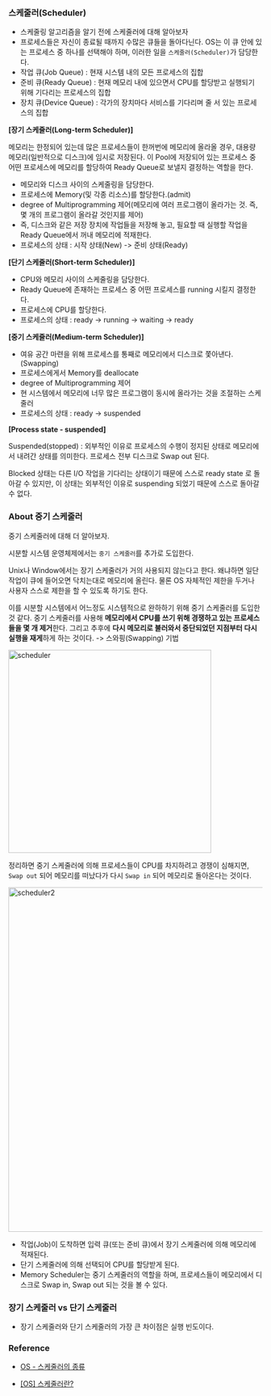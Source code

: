 ### 스케줄러(Scheduler)

- 스케줄링 알고리즘을 알기 전에 스케줄러에 대해 알아보자
- 프로세스들은 자신이 종료될 때까지 수많은 큐들을 돌아다닌다. OS는 이 큐 안에 있는 프로세스 중 하나를 선택해야 하며, 이러한 일을 `스케줄러(Scheduler)`가 담당한다.
- 작업 큐(Job Queue) : 현재 시스템 내의 모든 프로세스의 집합
- 준비 큐(Ready Queue) : 현재 메모리 내에 있으면서 CPU를 할당받고 실행되기 위해 기다리는 프로세스의 집합
- 장치 큐(Device Queue) : 각가의 장치마다 서비스를 기다리며 줄 서 있는 프로세스의 집합





**[장기 스케줄러(Long-term Scheduler)]**

메모리는 한정되어 있는데 많은 프로세스들이 한꺼번에 메모리에 올라올 경우, 대용량 메모리(일반적으로 디스크)에 임시로 저장된다. 이 Pool에 저장되어 있는 프로세스 중 어떤 프로세스에 메모리를 할당하여 Ready Queue로 보낼지 결정하는 역할을 한다.

- 메모리와 디스크 사이의 스케줄링을 담당한다.
- 프로세스에 Memory(및 각종 리소스)를 할당한다.(admit)
- degree of Multiprogramming 제어(메모리에 여러 프로그램이 올라가는 것. 즉, 몇 개의 프로그램이 올라갈 것인지를 제어)
- 즉, 디스크와 같은 저장 장치에 작업들을 저장해 놓고, 필요할 때 실행할 작업을 Ready Queue에서 꺼내 메모리에 적재한다.
- 프로세스의 상태 : 시작 상태(New) -> 준비 상태(Ready)



**[단기 스케줄러(Short-term Scheduler)]**

- CPU와 메모리 사이의 스케줄링을 담당한다.
- Ready Queue에 존재하는 프로세스 중 어떤 프로세스를 running 시킬지 결정한다.
- 프로세스에 CPU를 할당한다.
- 프로세스의 상태 : ready -> running -> waiting -> ready





**[중기 스케줄러(Medium-term Scheduler)]**

- 여유 공간 마련을 위해 프로세스를 통째로 메모리에서 디스크로 쫓아낸다.(Swapping)
- 프로세스에게서 Memory를 deallocate
- degree of Multiprogramming 제어
- 현 시스템에서 메모리에 너무 많은 프로그램이 동시에 올라가는 것을 조절하는 스케줄러
- 프로세스의 상태 : ready -> suspended



**[Process state - suspended]**

Suspended(stopped) : 외부적인 이유로 프로세스의 수행이 정지된 상태로 메모리에서 내려간 상태를 의미한다. 프로세스 전부 디스크로 Swap out 된다. 

Blocked 상태는 다른 I/O 작업을 기다리는 상태이기 때문에 스스로 ready state 로 돌아갈 수 있지만, 이 상태는 외부적인 이유로 suspending 되었기 때문에 스스로 돌아갈 수 없다. 



### About 중기 스케줄러

중기 스케줄러에 대해 더 알아보자.

시분할 시스템 운영체제에서는 `중기 스케줄러`를 추가로 도입한다.

Unix나 Window에서는 장기 스케줄러가 거의 사용되지 않는다고 한다. 왜냐하면 일단 작업이 큐에 들어오면 닥치는대로 메모리에 올린다. 물론 OS 자체적인 제한을 두거나 사용자 스스로 제한을 할 수 있도록 하기도 한다.



이를 시분할 시스템에서 어느정도 시스템적으로 완하하기 위해 중기 스케줄러를 도입한 것 같다. 중기 스케줄러를 사용해 **메모리에서 CPU를 쓰기 위해 경쟁하고 있는 프로세스들을 몇 개 제거**한다. 그리고 추후에 **다시 메모리로 불러와서 중단되었던 지점부터 다시 실행을 재게**하게 하는 것이다. -> 스와핑(Swapping) 기법

<img width="402" alt="scheduler" src="https://user-images.githubusercontent.com/33534771/87003325-604d0f80-c1f6-11ea-9849-589fc4976821.png">


정리하면 중기 스케줄러에 의해 프로세스들이 CPU를 차지하려고 경쟁이 심해지면, `Swap out` 되어 메모리를 떠났다가 다시 `Swap in` 되어 메모리로 돌아온다는 것이다.

<img width="682" alt="scheduler2" src="https://user-images.githubusercontent.com/33534771/87003398-82df2880-c1f6-11ea-99da-9deafad24475.png">

- 작업(Job)이 도착하면 입력 큐(또는 준비 큐)에서 장기 스케줄러에 의해 메모리에 적재된다.
- 단기 스케줄러에 의해 선택되어 CPU를 할당받게 된다.
- Memory Scheduler는 중기 스케줄러의 역할을 하며, 프로세스들이 메모리에서 디스크로 Swap in, Swap out 되는 것을 볼 수 있다.



### 장기 스케줄러 vs 단기 스케줄러

- 장기 스케줄러와 단기 스케줄러의 가장 큰 차이점은 실행 빈도이다.



### Reference

- [OS - 스케줄러의 종류](http://blog.naver.com/PostView.nhn?blogId=4717010&logNo=60208674547)

- [[OS] 스케줄러란?](https://k39335.tistory.com/32)


